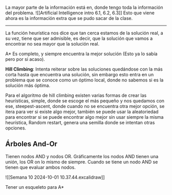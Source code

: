 
La mayor parte de la información está en, donde tengo toda la información del problema. ![[Artificial Intelligence intro 6.1, 6.2, 6.3]]
Esto que viene ahora es la información extra que se pudo sacar de la clase.

---

La función heurística nos dice que tan cerca estamos de la solución real, a su vez, tiene que ser admisible, es decir, que la solución que vamos a encontrar no sea mayor que la solución real.

A* Es completo, y siempre encuentra la mejor solución (Esto ya lo sabía pero por si acaso).

**Hill Climbing**: Intenta reiterar sobre las soluciones quedándose con la más corta hasta que encuentra una solución, sin embargo esto entra en un problema que se conoce como un óptimo local, donde no sabemos si es la solución más óptima.

Para el algoritmo de hill climbing existen varias formas de crear las heurísticas, simple, donde se escoge el más pequeño y nos quedamos con ese, steepest-ascent, donde cuando no se encuentra otra mejor opción, se itera para ver si existe algo mejor, también se puede usar la aleatoriedad para encontrar si se puede encontrar algo mejor sin usar siempre la misma heurística, Random restart, genera una semilla donde se intentan otras opciones.

## Árboles And-Or

Tienen nodos AND y nodos OR. Gráficamente los nodos AND tienen una unión, los OR on lo mismo de siempre. Cuando se tiene un nodo AND se tienen que evaluar ambos nodos.

![[Semana 10 2024-10-01 10.37.44.excalidraw]]

Tener un esqueleto para A*